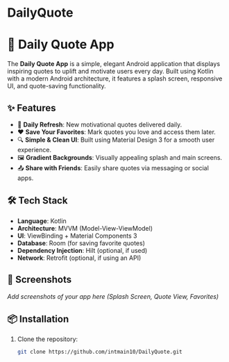 # DailyQuote
# 📜 Daily Quote App

The **Daily Quote App** is a simple, elegant Android application that displays inspiring quotes to uplift and motivate users every day. Built using Kotlin with a modern Android architecture, it features a splash screen, responsive UI, and quote-saving functionality.

## ✨ Features

- 🔁 **Daily Refresh**: New motivational quotes delivered daily.
- ❤️ **Save Your Favorites**: Mark quotes you love and access them later.
- 🔍 **Simple & Clean UI**: Built using Material Design 3 for a smooth user experience.
- 🖼️ **Gradient Backgrounds**: Visually appealing splash and main screens.
- 📤 **Share with Friends**: Easily share quotes via messaging or social apps.

## 🛠️ Tech Stack

- **Language**: Kotlin
- **Architecture**: MVVM (Model-View-ViewModel)
- **UI**: ViewBinding + Material Components 3
- **Database**: Room (for saving favorite quotes)
- **Dependency Injection**: Hilt (optional, if used)
- **Network**: Retrofit (optional, if using an API)

## 📱 Screenshots

_Add screenshots of your app here (Splash Screen, Quote View, Favorites)_

## 📦 Installation

1. Clone the repository:
   ```bash
   git clone https://github.com/intmain10/DailyQuote.git
